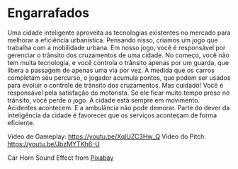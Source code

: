 # Engarrafados

Uma cidade inteligente aproveita as tecnologias existentes no mercado para melhorar a eficiência urbanística.
Pensando nisso, criamos um jogo que trabalha com a mobilidade urbana. Em nosso jogo, você é responsável por gerenciar o trânsito dos cruzamentos de uma cidade. No começo, você não tem muita tecnologia, e você controla o trânsito apenas por um guarda, que libera a passagem de apenas uma via por vez. À medida que os carros completam seu percurso, o jogador acumula pontos, que podem ser usados para evoluir o controle de trânsito dos cruzamentos. Mas cuidado! Você é responsável pela satisfação do motorista. Se ele ficar muito tempo preso no trânsito, você perde o jogo.
A cidade está sempre em movimento. Acidentes acontecem. E a ambulância não pode demorar. Parte do dever da inteligência da cidade é favorecer que os serviços aconteçam de forma eficiente.

Vídeo de Gameplay: https://youtu.be/XqlUZC3Hw_Q
Vídeo do Pitch: https://youtu.be/JbzMYTKh6-U

Car Horn Sound Effect from <a href="https://pixabay.com/sound-effects/?utm_source=link-attribution&utm_medium=referral&utm_campaign=music&utm_content=6188">Pixabay</a>
